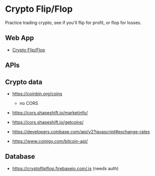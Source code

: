 # Crypto Flip/Flop

Practice trading crypto, see if you'll flip for profit, or flop for losses.

## Web App

- [Crypto Flip/Flop](https://crazy4groovy.github.io/cryptoflipflop/)

## APIs

## Crypto data

- https://coinbin.org/coins
  - no CORS

- https://cors.shapeshift.io/marketinfo/
- https://cors.shapeshift.io/getcoins/

- https://developers.coinbase.com/api/v2?javascript#exchange-rates

- https://www.coinigy.com/bitcoin-api/

## Database

- https://cryptoflipflop.firebaseio.com/.js (needs auth)
